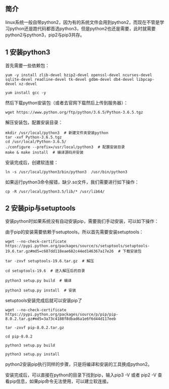 ## 简介
linux系统一般自带python2，因为有的系统文件会用到python2，而现在不管是学习python还是跑代码都首选python3，但是python2也还是需要，此时就需要python2与python3，pip2与pip3共存。

## 1 安装python3

首先需要一些依赖包：

    yum -y install zlib-devel bzip2-devel openssl-devel ncurses-devel sqlite-devel readline-devel tk-devel gdbm-devel db4-devel libpcap-devel xz-devel
    
    yum install gcc -y
    
然后下载python安装包（或者去官网下载然后上传到服务器）：

    wget https://www.python.org/ftp/python/3.6.5/Python-3.6.5.tgz

解压安装包，配置安装目录：

    mkdir /usr/local/python3  # 新建文件夹安装python
    tar -xvf Python-3.6.5.tgz
    cd /usr/local/Python-3.6.5/
    ./configure --prefix=/usr/local/python3  # 配置安装目录
    make & make install  # 编译源码并安装
    
安装完成后，创建软连接：

    ln -s /usr/local/python3/bin/python3  /usr/bin/python3
    
如果运行python3命令报错，缺少.so文件，我们需要进行如下操作： 

    cp -R /usr/local/python3.5/lib/* /usr/lib64/ 
    
    
## 2 安装pip与setuptools

安装python时如果系统没有自动安装pip，需要我们手动安装，可以如下操作：

由于pip的安装需要依赖于setuptools，所以首先需要安装setuptools：

    wget --no-check-certificate  https://pypi.python.org/packages/source/s/setuptools/setuptools-19.6.tar.gz#md5=c607dd118eae682c44ed146367a17e26  # 下载安装包

    tar -zxvf setuptools-19.6.tar.gz  # 解压

    cd setuptools-19.6  # 进入解压后的目录

    python3 setup.py build  # 编译

    python3 setup.py install  # 安装
    
setuptools安装完成后就可以安装pip了

    wget --no-check-certificate  https://pypi.python.org/packages/source/p/pip/pip-8.0.2.tar.gz#md5=3a73c4188f8dbad6a1e6f6d44d117eeb

    tar -zxvf pip-8.0.2.tar.gz

    cd pip-8.0.2

    python3 setup.py build

    python3 setup.py install

python2安装pip执行同样的步骤，只是将编译和安装的工具换成python2。

安装完成后，可以直接在python的目录下找到pip，输入pip3 -V 或者 pip2 -V 查看pip信息，如果pip命令无法使用，可以建立软连接。